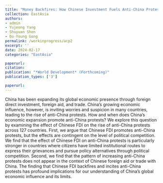 ```yaml
---
title: "Money Backfires: How Chinese Investment Fuels Anti-China Protests Abroad"
collection: EastAsia
authors: 
- admin
- Yujeong Yang
- Shuyuan Shen
- Do-Young Gong
permalink: /workinprogress/acp2
excerpt: ''
date: 2024-02-17
categories: "EastAsia"

paperurl: 
citation:
publication: "*World Development* (Forthcoming)"
publication_types: ['3']

paperurl: 
---
```


China has been expanding its global economic presence through foreign direct investment, foreign
aid, and trade. China’s growing economic influence, however, is inviting worries and suspicion in
many countries, leading to the rise of anti-China protests. How and when does China’s economic
expansion promote anti-China protests? We explore this question by examining the effect of
Chinese FDI on the rise of anti-China protests across 127 countries. First, we argue that Chinese
FDI promotes anti-China protests, but the effects are contingent on the level of political
competition. We find that the effect of Chinese FDI on anti-China protests is particularly stronger
in countries where citizens have limited institutional routes to express their grievances and pursue
policy alternatives through political competition. Second, we find that the pattern of increasing
anti-China protests does not appear in the context of Chinese foreign aid or trade with China. The
finding that Chinese FDI backfires and incites anti-China protests has profound implications for
our understanding of China’s global economic influence and its limits.
